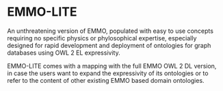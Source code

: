 # EMMO-LITE
An unthreatening version of EMMO, populated with easy to use concepts requiring no specific physics or phylosophical expertise, especially designed for rapid development and deployment of ontologies for graph databases using OWL 2 EL expressivity.

EMMO-LITE comes with a mapping with the full EMMO OWL 2 DL version, in case the users want to expand the expressivity of its ontologies or to refer to the content of other existing EMMO based domain ontologies.

